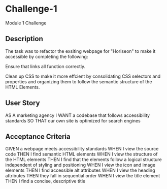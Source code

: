 # Challenge-1
Module 1 Challenge 


## Description

The task was to refactor the exsiting webpage for "Horiseon" to make it accessible by completing the following: 

Ensure that links all function correctly. 

Clean up CSS to make it more effcient by consolidating CSS selectors and properties and organizing them to follow the semantic structure of the HTML Elements. 

## User Story 
AS A marketing agency
I WANT a codebase that follows accessibility standards
SO THAT our own site is optimized for search engines

## Acceptance Criteria 
GIVEN a webpage meets accessibility standards
WHEN I view the source code
THEN I find semantic HTML elements
WHEN I view the structure of the HTML elements
THEN I find that the elements follow a logical structure independent of styling and positioning
WHEN I view the icon and image elements
THEN I find accessible alt attributes
WHEN I view the heading attributes
THEN they fall in sequential order
WHEN I view the title element
THEN I find a concise, descriptive title
